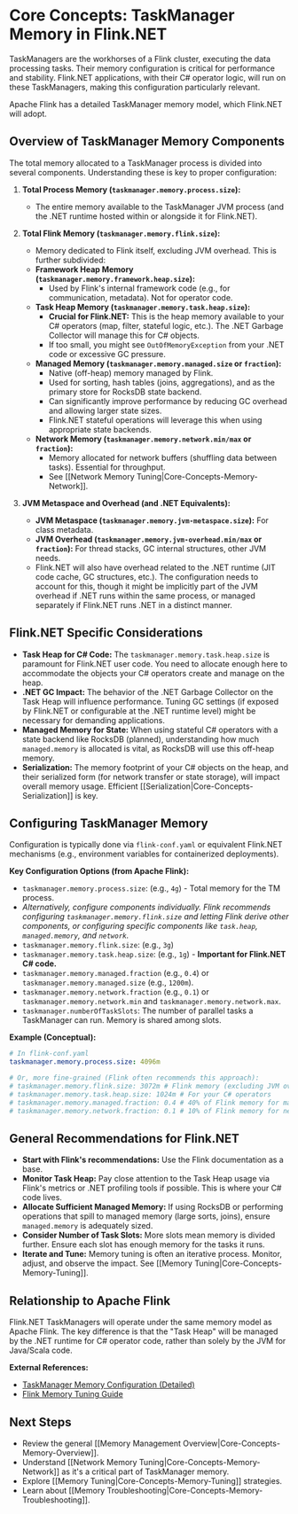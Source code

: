 # Core Concepts: TaskManager Memory in Flink.NET

TaskManagers are the workhorses of a Flink cluster, executing the data processing tasks. Their memory configuration is critical for performance and stability. Flink.NET applications, with their C# operator logic, will run on these TaskManagers, making this configuration particularly relevant.

Apache Flink has a detailed TaskManager memory model, which Flink.NET will adopt.

## Overview of TaskManager Memory Components

The total memory allocated to a TaskManager process is divided into several components. Understanding these is key to proper configuration:

1.  **Total Process Memory (`taskmanager.memory.process.size`):**
    *   The entire memory available to the TaskManager JVM process (and the .NET runtime hosted within or alongside it for Flink.NET).

2.  **Total Flink Memory (`taskmanager.memory.flink.size`):**
    *   Memory dedicated to Flink itself, excluding JVM overhead. This is further subdivided:
    *   **Framework Heap Memory (`taskmanager.memory.framework.heap.size`):**
        *   Used by Flink's internal framework code (e.g., for communication, metadata). Not for operator code.
    *   **Task Heap Memory (`taskmanager.memory.task.heap.size`):**
        *   **Crucial for Flink.NET:** This is the heap memory available to your C# operators (map, filter, stateful logic, etc.). The .NET Garbage Collector will manage this for C# objects.
        *   If too small, you might see `OutOfMemoryException` from your .NET code or excessive GC pressure.
    *   **Managed Memory (`taskmanager.memory.managed.size` or `fraction`):**
        *   Native (off-heap) memory managed by Flink.
        *   Used for sorting, hash tables (joins, aggregations), and as the primary store for RocksDB state backend.
        *   Can significantly improve performance by reducing GC overhead and allowing larger state sizes.
        *   Flink.NET stateful operations will leverage this when using appropriate state backends.
    *   **Network Memory (`taskmanager.memory.network.min/max` or `fraction`):**
        *   Memory allocated for network buffers (shuffling data between tasks). Essential for throughput.
        *   See [[Network Memory Tuning|Core-Concepts-Memory-Network]].

3.  **JVM Metaspace and Overhead (and .NET Equivalents):**
    *   **JVM Metaspace (`taskmanager.memory.jvm-metaspace.size`):** For class metadata.
    *   **JVM Overhead (`taskmanager.memory.jvm-overhead.min/max` or `fraction`):** For thread stacks, GC internal structures, other JVM needs.
    *   Flink.NET will also have overhead related to the .NET runtime (JIT code cache, GC structures, etc.). The configuration needs to account for this, though it might be implicitly part of the JVM overhead if .NET runs within the same process, or managed separately if Flink.NET runs .NET in a distinct manner.

## Flink.NET Specific Considerations

*   **Task Heap for C# Code:** The `taskmanager.memory.task.heap.size` is paramount for Flink.NET user code. You need to allocate enough here to accommodate the objects your C# operators create and manage on the heap.
*   **.NET GC Impact:** The behavior of the .NET Garbage Collector on the Task Heap will influence performance. Tuning GC settings (if exposed by Flink.NET or configurable at the .NET runtime level) might be necessary for demanding applications.
*   **Managed Memory for State:** When using stateful C# operators with a state backend like RocksDB (planned), understanding how much `managed.memory` is allocated is vital, as RocksDB will use this off-heap memory.
*   **Serialization:** The memory footprint of your C# objects on the heap, and their serialized form (for network transfer or state storage), will impact overall memory usage. Efficient [[Serialization|Core-Concepts-Serialization]] is key.

## Configuring TaskManager Memory

Configuration is typically done via `flink-conf.yaml` or equivalent Flink.NET mechanisms (e.g., environment variables for containerized deployments).

**Key Configuration Options (from Apache Flink):**

*   `taskmanager.memory.process.size`: (e.g., `4g`) - Total memory for the TM process.
*   *Alternatively, configure components individually. Flink recommends configuring `taskmanager.memory.flink.size` and letting Flink derive other components, or configuring specific components like `task.heap`, `managed.memory`, and `network`.*
*   `taskmanager.memory.flink.size`: (e.g., `3g`)
*   `taskmanager.memory.task.heap.size`: (e.g., `1g`) - **Important for Flink.NET C# code.**
*   `taskmanager.memory.managed.fraction` (e.g., `0.4`) or `taskmanager.memory.managed.size` (e.g., `1200m`).
*   `taskmanager.memory.network.fraction` (e.g., `0.1`) or `taskmanager.memory.network.min` and `taskmanager.memory.network.max`.
*   `taskmanager.numberOfTaskSlots`: The number of parallel tasks a TaskManager can run. Memory is shared among slots.

**Example (Conceptual):**

```yaml
# In flink-conf.yaml
taskmanager.memory.process.size: 4096m

# Or, more fine-grained (Flink often recommends this approach):
# taskmanager.memory.flink.size: 3072m # Flink memory (excluding JVM overhead)
# taskmanager.memory.task.heap.size: 1024m # For your C# operators
# taskmanager.memory.managed.fraction: 0.4 # 40% of Flink memory for managed off-heap
# taskmanager.memory.network.fraction: 0.1 # 10% of Flink memory for network buffers
```

## General Recommendations for Flink.NET

*   **Start with Flink's recommendations:** Use the Flink documentation as a base.
*   **Monitor Task Heap:** Pay close attention to the Task Heap usage via Flink's metrics or .NET profiling tools if possible. This is where your C# code lives.
*   **Allocate Sufficient Managed Memory:** If using RocksDB or performing operations that spill to managed memory (large sorts, joins), ensure `managed.memory` is adequately sized.
*   **Consider Number of Task Slots:** More slots mean memory is divided further. Ensure each slot has enough memory for the tasks it runs.
*   **Iterate and Tune:** Memory tuning is often an iterative process. Monitor, adjust, and observe the impact. See [[Memory Tuning|Core-Concepts-Memory-Tuning]].

## Relationship to Apache Flink

Flink.NET TaskManagers will operate under the same memory model as Apache Flink. The key difference is that the "Task Heap" will be managed by the .NET runtime for C# operator code, rather than solely by the JVM for Java/Scala code.

**External References:**

*   [TaskManager Memory Configuration (Detailed)](https://nightlies.apache.org/flink/flink-docs-stable/docs/deployment/memory/mem_setup_tm/)
*   [Flink Memory Tuning Guide](https://nightlies.apache.org/flink/flink-docs-stable/docs/ops/memory/mem_tuning/)

## Next Steps

*   Review the general [[Memory Management Overview|Core-Concepts-Memory-Overview]].
*   Understand [[Network Memory Tuning|Core-Concepts-Memory-Network]] as it's a critical part of TaskManager memory.
*   Explore [[Memory Tuning|Core-Concepts-Memory-Tuning]] strategies.
*   Learn about [[Memory Troubleshooting|Core-Concepts-Memory-Troubleshooting]].
